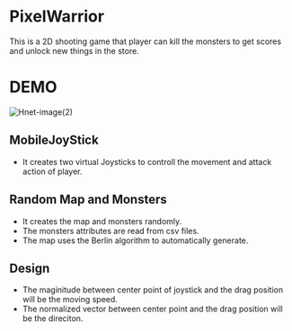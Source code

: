# PixelWarrior
This is a 2D shooting game that player can kill the monsters to get scores and unlock new things in the store.

# DEMO
![Hnet-image(2)](https://user-images.githubusercontent.com/43282464/71638916-f2fa6980-2c29-11ea-9cdd-dace9ae9199c.gif)

## MobileJoyStick
* It creates two virtual Joysticks to controll the movement and attack action of player.

## Random Map and Monsters
* It creates the map and monsters randomly.
* The monsters attributes are read from csv files.
* The map uses the Berlin algorithm to automatically generate.

## Design
* The maginitude between center point of joystick and the drag position will be the moving speed.
* The normalized vector between center point and the drag position will be the direciton.
